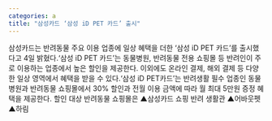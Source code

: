 ```yaml
---
categories: a
title: "삼성카드 ‘삼성 iD PET 카드’ 출시"
---
```

삼성카드는 반려동물 주요 이용 업종에 일상 혜택을 더한 ‘삼성 iD PET 카드’를 출시했다고 4일 밝혔다.‘삼성 iD PET 카드’는 동물병원, 반려동물 전용 쇼핑몰 등 반려인이 주로 이용하는 업종에서 높은 할인을 제공한다. 이외에도 온라인 결제, 해외 결제 등 다양한 일상 영역에서 혜택을 받을 수 있다.‘삼성 iD PET카드’는 반려생활 필수 업종인 동물병원과 반려동물 쇼핑몰에서 30% 할인과 전월 이용 금액에 따라 월 최대 5만원 증정 혜택을 제공한다. 할인 대상 반려동물 쇼핑몰은 ▲삼성카드 쇼핑 반려 생활관 ▲어바웃펫 ▲하림